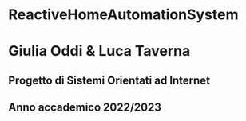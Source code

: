 # ReactiveHomeAutomationSystem
# Giulia Oddi & Luca Taverna

## Progetto di Sistemi Orientati ad Internet 
## Anno accademico 2022/2023